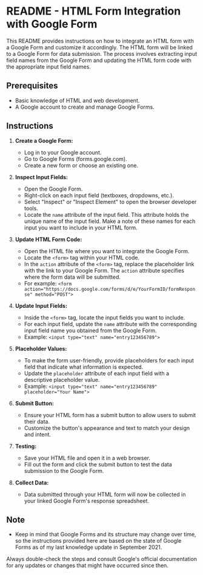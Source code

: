# README - HTML Form Integration with Google Form

This README provides instructions on how to integrate an HTML form with a Google Form and customize it accordingly. The HTML form will be linked to a Google Form for data submission. The process involves extracting input field names from the Google Form and updating the HTML form code with the appropriate input field names.

## Prerequisites

- Basic knowledge of HTML and web development.
- A Google account to create and manage Google Forms.

## Instructions

1. **Create a Google Form:**
   - Log in to your Google account.
   - Go to Google Forms (forms.google.com).
   - Create a new form or choose an existing one.

2. **Inspect Input Fields:**
   - Open the Google Form.
   - Right-click on each input field (textboxes, dropdowns, etc.).
   - Select "Inspect" or "Inspect Element" to open the browser developer tools.
   - Locate the `name` attribute of the input field. This attribute holds the unique name of the input field. Make a note of these names for each input you want to include in your HTML form.

3. **Update HTML Form Code:**
   - Open the HTML file where you want to integrate the Google Form.
   - Locate the `<form>` tag within your HTML code.
   - In the `action` attribute of the `<form>` tag, replace the placeholder link with the link to your Google Form. The `action` attribute specifies where the form data will be submitted.
   - For example: `<form action="https://docs.google.com/forms/d/e/YourFormID/formResponse" method="POST">`

4. **Update Input Fields:**
   - Inside the `<form>` tag, locate the input fields you want to include.
   - For each input field, update the `name` attribute with the corresponding input field name you obtained from the Google Form.
   - Example: `<input type="text" name="entry123456789">`

5. **Placeholder Values:**
   - To make the form user-friendly, provide placeholders for each input field that indicate what information is expected.
   - Update the `placeholder` attribute of each input field with a descriptive placeholder value.
   - Example: `<input type="text" name="entry123456789" placeholder="Your Name">`

6. **Submit Button:**
   - Ensure your HTML form has a submit button to allow users to submit their data.
   - Customize the button's appearance and text to match your design and intent.

7. **Testing:**
   - Save your HTML file and open it in a web browser.
   - Fill out the form and click the submit button to test the data submission to the Google Form.

8. **Collect Data:**
   - Data submitted through your HTML form will now be collected in your linked Google Form's response spreadsheet.

## Note
- Keep in mind that Google Forms and its structure may change over time, so the instructions provided here are based on the state of Google Forms as of my last knowledge update in September 2021.

Always double-check the steps and consult Google's official documentation for any updates or changes that might have occurred since then.
